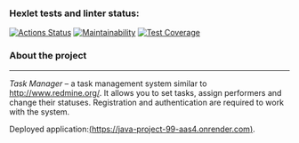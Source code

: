 ### Hexlet tests and linter status:
[![Actions Status](https://github.com/DenisDanilov1/java-project-99/actions/workflows/hexlet-check.yml/badge.svg)](https://github.com/DenisDanilov1/java-project-99/actions)
[![Maintainability](https://api.codeclimate.com/v1/badges/9fe0cb0d299dd36d3546/maintainability)](https://codeclimate.com/github/DenisDanilov1/java-project-99/maintainability)
[![Test Coverage](https://api.codeclimate.com/v1/badges/9fe0cb0d299dd36d3546/test_coverage)](https://codeclimate.com/github/DenisDanilov1/java-project-99/test_coverage)

### **About the project**
___
*Task Manager* – a task management system similar to http://www.redmine.org/. It allows you to set tasks, assign performers and change their statuses. Registration and authentication are required to work with the system.

Deployed application:[(https://java-project-99-aas4.onrender.com)](https://java-project-99-aas4.onrender.com).

